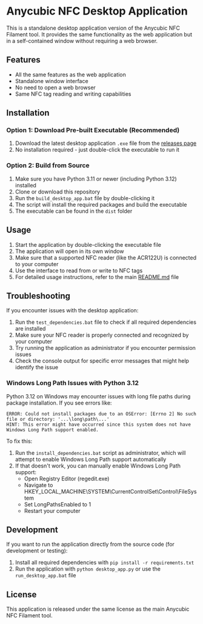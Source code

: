 # Anycubic NFC Desktop Application

This is a standalone desktop application version of the Anycubic NFC Filament tool. It provides the same functionality as the web application but in a self-contained window without requiring a web browser.

## Features

- All the same features as the web application
- Standalone window interface
- No need to open a web browser
- Same NFC tag reading and writing capabilities

## Installation

### Option 1: Download Pre-built Executable (Recommended)

1. Download the latest desktop application `.exe` file from the [releases page](https://github.com/Molodos/anycubic-nfc-filament/releases/latest)
2. No installation required - just double-click the executable to run it

### Option 2: Build from Source

1. Make sure you have Python 3.11 or newer (including Python 3.12) installed
2. Clone or download this repository
3. Run the `build_desktop_app.bat` file by double-clicking it
4. The script will install the required packages and build the executable
5. The executable can be found in the `dist` folder

## Usage

1. Start the application by double-clicking the executable file
2. The application will open in its own window
3. Make sure that a supported NFC reader (like the ACR122U) is connected to your computer
4. Use the interface to read from or write to NFC tags
5. For detailed usage instructions, refer to the main [README.md](README.md) file

## Troubleshooting

If you encounter issues with the desktop application:

1. Run the `test_dependencies.bat` file to check if all required dependencies are installed
2. Make sure your NFC reader is properly connected and recognized by your computer
3. Try running the application as administrator if you encounter permission issues
4. Check the console output for specific error messages that might help identify the issue

### Windows Long Path Issues with Python 3.12

Python 3.12 on Windows may encounter issues with long file paths during package installation. If you see errors like:

```
ERROR: Could not install packages due to an OSError: [Errno 2] No such file or directory: '...\long\path\...'
HINT: This error might have occurred since this system does not have Windows Long Path support enabled.
```

To fix this:

1. Run the `install_dependencies.bat` script as administrator, which will attempt to enable Windows Long Path support automatically
2. If that doesn't work, you can manually enable Windows Long Path support:
   - Open Registry Editor (regedit.exe)
   - Navigate to HKEY_LOCAL_MACHINE\SYSTEM\CurrentControlSet\Control\FileSystem
   - Set LongPathsEnabled to 1
   - Restart your computer

## Development

If you want to run the application directly from the source code (for development or testing):

1. Install all required dependencies with `pip install -r requirements.txt`
2. Run the application with `python desktop_app.py` or use the `run_desktop_app.bat` file

## License

This application is released under the same license as the main Anycubic NFC Filament tool.
